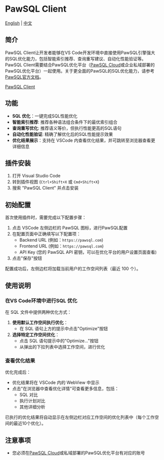 # PawSQL Client

[English](README.md) | [中文](README_zh-CN.md)

## 简介

PawSQL Client让开发者能够在VS Code开发环境中直接使用PawSQL引擎强大的SQL优化能力，包括智能索引推荐、查询重写建议、自动化性能验证等。PawSQL Client需要结合PawSQL优化平台（[PawSQL Cloud](https://pawsql.com)或企业私域部署的PawSQL优化平台）一起使用。关于更全面的PawSQL的SQL优化能力，请参考[PawSQL官方文档](https://docs.pawsql.com)。

[PawSQL Client](https://www.bilibili.com/video/BV19aDBYAEcr/)

## 功能

- **SQL 优化**：一键完成SQL性能优化
- **智能索引推荐**: 推荐各种语法组合条件下的最优索引组合
- **查询重写优化**: 推荐语义等价，但执行性能更高的SQL语句
- **自动化性能验证**: 精确了解优化后的SQL性能提示效果 
- **优化结果展示**：支持在 VSCode 内查看优化结果，并可跳转至浏览器查看更详细信息

## 插件安装

1. 打开 Visual Studio Code
2. 转到插件视图 (`Ctrl+Shift+X` 或 `Cmd+Shift+X`)
3. 搜索 "PawSQL Client" 并点击安装

## 初始配置

首次使用插件时，需要完成以下配置步骤：

1. 点击 VSCode 左侧边栏的 PawSQL 图标，进行PawSQL配置
2. 在配置页面中正确填写以下配置项：
   - Backend URL (例如：`https://pawsql.com`)
   - Frontend URL (例如：`https://pawsql.com`)
   - API Key (您的 PawSQL API 密钥，可以在优化平台的用户设置页面查看)
3. 点击"保存"按钮

配置成功后，左侧边栏将加载当前用户的工作空间列表（最近 100 个）。

## 使用说明

### 在VS Code环境中进行SQL 优化

在 SQL 文件中提供两种优化方式：

1. **使用默认工作空间执行优化**：
   - 在 SQL 语句上方的提示中点击"Optimize"按钮
2. **选择特定工作空间优化**：
   - 点击 SQL 语句提示中的"Optimize..."按钮
   - 从弹出的下拉列表中选择工作空间，进行优化

### 查看优化结果

优化完成后：

- 优化结果将在 VSCode 内的 WebView 中显示
- 点击"在浏览器中查看优化详情"可查看更多信息，包括：
  - SQL 对比
  - 执行计划对比
  - 其他详细分析

已执行的优化结果将自动显示在左侧边栏对应工作空间的优化列表中（每个工作空间的最近10个优化）。

## 注意事项

- 您必须在[PawSQL Cloud](https://pawsql.com)或私域部署的PawSQL优化平台有对应的账号